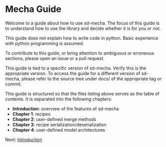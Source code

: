 # Mecha Guide

Welcome to a guide about how to use sd-mecha.
The focus of this guide is to understand how to use the library and decide whether it is for you or not.

This guide does not explain how to write code in python. Basic experience with python programming is assumed.

To contribute to this guide, or bring attention to ambiguous or erroneous sections, please open an issue or a pull request.

This guide is tied to a specific version of sd-mecha.
Verify this is the appropriate version.
To access the guide for a different version of sd-mecha, please refer to the source tree under docs/ of the appropriate tag or commit.

This guide is structured so that the files listing above serves as the table of contents.
It is separated into the following chapters:

- **Introduction**: overview of the features of sd-mecha
- **Chapter 1**: recipes
- **Chapter 2**: user-defined merge methods
- **Chapter 3**: recipe serialization/deserialization
- **Chapter 4**: user-defined model architectures

Next: [Introduction](docs/0-introduction)
